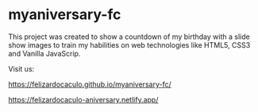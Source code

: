 # myaniversary-fc
This project was created to show a countdown of my birthday with a slide show images to train my habilities on web technologies like HTML5, CSS3 and Vanilla JavaScrip.



Visit us:

https://felizardocaculo.github.io/myaniversary-fc/

https://felizardocaculo-aniversary.netlify.app/

